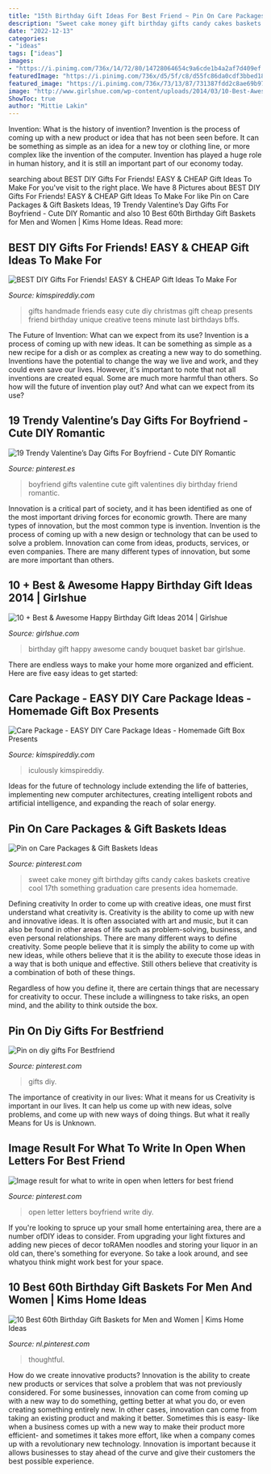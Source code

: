 ```yaml
---
title: "15th Birthday Gift Ideas For Best Friend ~ Pin On Care Packages &amp; Gift Baskets Ideas"
description: "Sweet cake money gift birthday gifts candy cakes baskets creative cool 17th something graduation care presents idea homemade"
date: "2022-12-13"
categories:
- "ideas"
tags: ["ideas"]
images:
- "https://i.pinimg.com/736x/14/72/80/14728064654c9a6cde1b4a2af7d409ef.jpg"
featuredImage: "https://i.pinimg.com/736x/d5/5f/c8/d55fc86da0cdf3bbed18c473fac4afa0.jpg"
featured_image: "https://i.pinimg.com/736x/73/13/87/731387fdd2c8ae69b97399620b588c29.jpg"
image: "http://www.girlshue.com/wp-content/uploads/2014/03/10-Best-Awesome-Happy-Birthday-Gift-Ideas-2014-12.jpg"
ShowToc: true
author: "Mittie Lakin"
---
```



Invention: What is the history of invention?
Invention is the process of coming up with a new product or idea that has not been seen before. It can be something as simple as an idea for a new toy or clothing line, or more complex like the invention of the computer. Invention has played a huge role in human history, and it is still an important part of our economy today.

	

		
searching about BEST DIY Gifts For Friends! EASY &amp; CHEAP Gift Ideas To Make For you've visit to the right place. We have 8 Pictures about BEST DIY Gifts For Friends! EASY &amp; CHEAP Gift Ideas To Make For like Pin on Care Packages &amp; Gift Baskets Ideas, 19 Trendy Valentine’s Day Gifts For Boyfriend - Cute DIY Romantic and also 10 Best 60th Birthday Gift Baskets for Men and Women | Kims Home Ideas. Read more:
		
    
## BEST DIY Gifts For Friends! EASY &amp; CHEAP Gift Ideas To Make For

<img loading=lazy src="https://kimspireddiy.com/wp-content/uploads/2018/10/BEST-DIY-Gifts-For-Friends-EASY-and-CHEAP-Gift-Ideas-To-Make-For-Birthdays-Christmas-Gifts-Creative-and-Unique-Presents-That-Are-Cute-Last-Minute-Handmade-Ideas-BFFs-Teens-9.jpg" onerror="this.onerror=null;this.src='https://tse4.mm.bing.net/th?id=OIP.sPWYgheNq0qmOiGp_6zx6QHaLH&amp;pid=15.1';" alt="BEST DIY Gifts For Friends! EASY &amp; CHEAP Gift Ideas To Make For">

_Source: kimspireddiy.com_

>gifts handmade friends easy cute diy christmas gift cheap presents friend birthday unique creative teens minute last birthdays bffs. 

	

The Future of Invention: What can we expect from its use?
Invention is a process of coming up with new ideas. It can be something as simple as a new recipe for a dish or as complex as creating a new way to do something. Inventions have the potential to change the way we live and work, and they could even save our lives. However, it's important to note that not all inventions are created equal. Some are much more harmful than others. So how will the future of invention play out? And what can we expect from its use?

    
## 19 Trendy Valentine’s Day Gifts For Boyfriend - Cute DIY Romantic

<img loading=lazy src="https://i.pinimg.com/736x/d5/5f/c8/d55fc86da0cdf3bbed18c473fac4afa0.jpg" onerror="this.onerror=null;this.src='https://tse1.mm.bing.net/th?id=OIP.gAKzfkY2YMAl9UcvYaZvwQAAAA&amp;pid=15.1';" alt="19 Trendy Valentine’s Day Gifts For Boyfriend - Cute DIY Romantic">

_Source: pinterest.es_

>boyfriend gifts valentine cute gift valentines diy birthday friend romantic. 

	

Innovation is a critical part of society, and it has been identified as one of the most important driving forces for economic growth. There are many types of innovation, but the most common type is invention. Invention is the process of coming up with a new design or technology that can be used to solve a problem. Innovation can come from ideas, products, services, or even companies. There are many different types of innovation, but some are more important than others.

    
## 10 + Best &amp; Awesome Happy Birthday Gift Ideas 2014 | Girlshue

<img loading=lazy src="http://www.girlshue.com/wp-content/uploads/2014/03/10-Best-Awesome-Happy-Birthday-Gift-Ideas-2014-12.jpg" onerror="this.onerror=null;this.src='https://tse2.mm.bing.net/th?id=OIP.b5avgXQ35N0PhO-3dHunmQHaJ4&amp;pid=15.1';" alt="10 + Best &amp; Awesome Happy Birthday Gift Ideas 2014 | Girlshue">

_Source: girlshue.com_

>birthday gift happy awesome candy bouquet basket bar girlshue. 

	

There are endless ways to make your home more organized and efficient. Here are five easy ideas to get started:

    
## Care Package - EASY DIY Care Package Ideas - Homemade Gift Box Presents

<img loading=lazy src="https://kimspireddiy.com/wp-content/uploads/2020/04/diy-care-package-red-2.jpg" onerror="this.onerror=null;this.src='https://tse4.mm.bing.net/th?id=OIP.vJHL88l2ef72zyv6oqnf3wHaNM&amp;pid=15.1';" alt="Care Package - EASY DIY Care Package Ideas - Homemade Gift Box Presents">

_Source: kimspireddiy.com_

>iculously kimspireddiy. 

	

Ideas for the future of technology include extending the life of batteries, implementing new computer architectures, creating intelligent robots and artificial intelligence, and expanding the reach of solar energy.

    
## Pin On Care Packages &amp; Gift Baskets Ideas

<img loading=lazy src="https://i.pinimg.com/736x/d7/25/01/d72501db57ef7194b95e746f27f80412--money-cake-sweet--birthday.jpg" onerror="this.onerror=null;this.src='https://tse2.mm.bing.net/th?id=OIP.UeOgH8-z9tQQIEvbJRK2IwHaJ3&amp;pid=15.1';" alt="Pin on Care Packages &amp; Gift Baskets Ideas">

_Source: pinterest.com_

>sweet cake money gift birthday gifts candy cakes baskets creative cool 17th something graduation care presents idea homemade. 

	

Defining creativity
In order to come up with creative ideas, one must first understand what creativity is. Creativity is the ability to come up with new and innovative ideas. It is often associated with art and music, but it can also be found in other areas of life such as problem-solving, business, and even personal relationships.
There are many different ways to define creativity. Some people believe that it is simply the ability to come up with new ideas, while others believe that it is the ability to execute those ideas in a way that is both unique and effective. Still others believe that creativity is a combination of both of these things.

Regardless of how you define it, there are certain things that are necessary for creativity to occur. These include a willingness to take risks, an open mind, and the ability to think outside the box.

    
## Pin On Diy Gifts For Bestfriend

<img loading=lazy src="https://i.pinimg.com/736x/73/13/87/731387fdd2c8ae69b97399620b588c29.jpg" onerror="this.onerror=null;this.src='https://tse2.mm.bing.net/th?id=OIP.5gUJFyIoIycKiu6pP-i7-AHaJ4&amp;pid=15.1';" alt="Pin on diy gifts For Bestfriend">

_Source: pinterest.com_

>gifts diy. 

	

The importance of creativity in our lives: What it means for us
Creativity is important in our lives. It can help us come up with new ideas, solve problems, and come up with new ways of doing things. But what it really Means for Us is Unknown.

    
## Image Result For What To Write In Open When Letters For Best Friend

<img loading=lazy src="https://i.pinimg.com/736x/ce/1c/b0/ce1cb089a8590f614432eb1c161cd389.jpg" onerror="this.onerror=null;this.src='https://tse4.mm.bing.net/th?id=OIP.tvTFNvfL7me5zpKDgV8OOQHaJ3&amp;pid=15.1';" alt="Image result for what to write in open when letters for best friend">

_Source: pinterest.com_

>open letter letters boyfriend write diy. 

	

If you're looking to spruce up your small home entertaining area, there are a number ofDIY ideas to consider. From upgrading your light fixtures and adding new pieces of decor toRAMen noodles and storing your liquor in an old can, there's something for everyone. So take a look around, and see whatyou think might work best for your space.

    
## 10 Best 60th Birthday Gift Baskets For Men And Women | Kims Home Ideas

<img loading=lazy src="https://i.pinimg.com/736x/14/72/80/14728064654c9a6cde1b4a2af7d409ef.jpg" onerror="this.onerror=null;this.src='https://tse4.mm.bing.net/th?id=OIP.N461bHs6B6t2buHeKPRcawHaPT&amp;pid=15.1';" alt="10 Best 60th Birthday Gift Baskets for Men and Women | Kims Home Ideas">

_Source: nl.pinterest.com_

>thoughtful. 

	

How do we create innovative products?
Innovation is the ability to create new products or services that solve a problem that was not previously considered. For some businesses, innovation can come from coming up with a new way to do something, getting better at what you do, or even creating something entirely new. In other cases, innovation can come from taking an existing product and making it better. Sometimes this is easy- like when a business comes up with a new way to make their product more efficient- and sometimes it takes more effort, like when a company comes up with a revolutionary new technology. Innovation is important because it allows businesses to stay ahead of the curve and give their customers the best possible experience.

